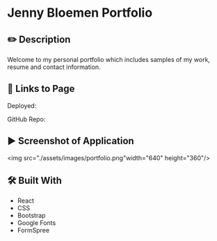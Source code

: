# Jenny Bloemen Portfolio

## ✏️ Description

Welcome to my personal portfolio which includes samples of my work, resume and contact information.

## 🔗 Links to Page</h3>

Deployed:

GitHub Repo:

## ▶️ Screenshot of Application</h3>

<img src="./assets/images/portfolio.png"width="640" height="360"/>

## 🛠 Built With</h3>

- React
- CSS
- Bootstrap
- Google Fonts
- FormSpree
